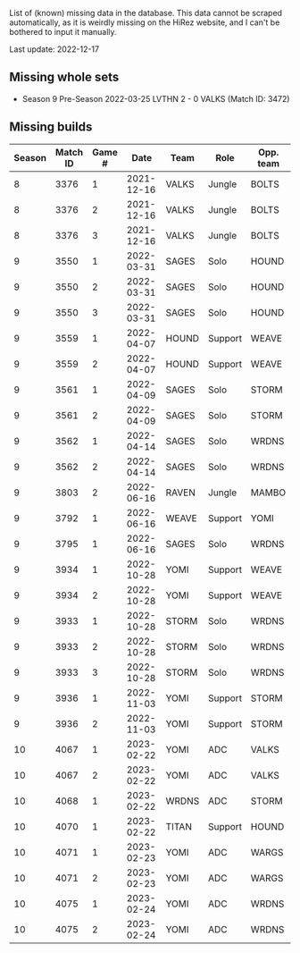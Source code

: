 List of (known) missing data in the database. This data cannot be scraped
automatically, as it is weirdly missing on the HiRez website, and I can't be
bothered to input it manually.

Last update: 2022-12-17

## Missing whole sets

- Season 9 Pre-Season 2022-03-25 LVTHN 2 - 0 VALKS (Match ID: 3472)

## Missing builds

Season | Match ID | Game # | Date | Team | Role | Opp. team
--- | --- | --- | --- | --- | --- | ---
8 | 3376 | 1 | 2021-12-16 | VALKS | Jungle | BOLTS
8 | 3376 | 2 | 2021-12-16 | VALKS | Jungle | BOLTS
8 | 3376 | 3 | 2021-12-16 | VALKS | Jungle | BOLTS 
9 | 3550 | 1 | 2022-03-31 | SAGES | Solo | HOUND
9 | 3550 | 2 | 2022-03-31 | SAGES | Solo | HOUND
9 | 3550 | 3 | 2022-03-31 | SAGES | Solo | HOUND
9 | 3559 | 1 | 2022-04-07 | HOUND | Support | WEAVE 
9 | 3559 | 2 | 2022-04-07 | HOUND | Support | WEAVE 
9 | 3561 | 1 | 2022-04-09 | SAGES | Solo | STORM
9 | 3561 | 2 | 2022-04-09 | SAGES | Solo | STORM
9 | 3562 | 1 | 2022-04-14 | SAGES | Solo | WRDNS
9 | 3562 | 2 | 2022-04-14 | SAGES | Solo | WRDNS
9 | 3803 | 2 | 2022-06-16 | RAVEN | Jungle | MAMBO
9 | 3792 | 1 | 2022-06-16 | WEAVE | Support | YOMI
9 | 3795 | 1 | 2022-06-16 | SAGES | Solo | WRDNS
9 | 3934 | 1 | 2022-10-28 | YOMI | Support | WEAVE
9 | 3934 | 2 | 2022-10-28 | YOMI | Support | WEAVE
9 | 3933 | 1 | 2022-10-28 | STORM | Solo | WRDNS
9 | 3933 | 2 | 2022-10-28 | STORM | Solo | WRDNS
9 | 3933 | 3 | 2022-10-28 | STORM | Solo | WRDNS
9 | 3936 | 1 | 2022-11-03 | YOMI | Support | STORM
9 | 3936 | 2 | 2022-11-03 | YOMI | Support | STORM
10| 4067 | 1 | 2023-02-22 | YOMI | ADC | VALKS
10| 4067 | 2 | 2023-02-22 | YOMI | ADC | VALKS
10| 4068 | 1 | 2023-02-22 | WRDNS | ADC | STORM
10| 4070 | 1 | 2023-02-22 | TITAN | Support | HOUND
10| 4071 | 1 | 2023-02-23 | YOMI | ADC | WARGS
10| 4071 | 2 | 2023-02-23 | YOMI | ADC | WARGS
10| 4075 | 1 | 2023-02-24 | YOMI | ADC | WRDNS
10| 4075 | 2 | 2023-02-24 | YOMI | ADC | WRDNS
